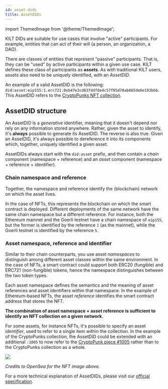 ```yaml
---
id: asset-dids
title: AssetDIDs
---
```


import ThemedImage from '@theme/ThemedImage';

KILT DIDs are suitable for use cases that involve "active" participants.
For example, entities that can act of their will (a person, an organization, a DAO).

There are classes of entities that represent "passive" participants. That is, they can be "used" by active participants within a given use case.
KILT defines these class of participants as **assets**.
As with traditional KILT users, assets also need to be uniquely identified, with an *AssetDID*.

An example of a valid AssetDID is the following: `did:asset:eip155:1.erc721:0xb47e3cd837ddf8e4c57f05d70ab865de6e193bbb`.
This AssetDID refers to the [CryptoPunks NFT collection][cryptopunks-nft].

## AssetDID structure

An AssetDID is a *generative* identifier, meaning that it doesn't depend nor rely on any information stored anywhere.
Rather, given the asset to identify, it's **always** possible to generate its AssetDID.
The reverse is also true. Given an AssetDID, it's always possible to dereference it into its components which, together, uniquely identified a given asset.

AssetDIDs always start with the `did:asset` prefix, and then contain a *chain* component (namespace + reference) and an *asset* component (namespace + reference + identifier).

### Chain namespace and reference
<!-- Why all the Ethereum chat? -->
Together, the namespace and reference identify the (blockchain) network on which the asset lives.

In the case of NFTs, this represents the blockchain on which the smart contract is deployed.
Different deployments of the same network have the same chain namespace but a different reference.
For instance, both the Ethereum mainnet and the Goerli testnet have a chain namespace of `eip155`, but the former is identified by the reference `1` (as the mainnet), while the Goerli testnet is identified by the reference `5`.

### Asset namespace, reference and identifier

Similar to their chain counterparts, you use asset *namespaces* to distinguish among different asset classes within the same environment.
In the case of NFTs, a smart contract could support both ERC20 (fungible) and ERC721 (non-fungible) tokens, hence the namespace distinguishes between the two token types.

Each asset namespace defines the semantics and the meaning of asset references and asset identifiers within that namespace.
In the example of Ethereum-based NFTs, the asset *reference* identifies the smart contract address that stores the NFT.

**The combination of asset namespace + asset reference is sufficient to identify an NFT collection on a given network.**

For some assets, for instance NFTs, it's possible to specify an asset *identifier*, used to refer to a single item within the collection.
In the example of the CryptoPunks collection, the AssetDID could be extended with an additional `:1005` to now refer to the [CryptoPunk piece #1005][cryptopunk-1005] rather than to the CryptoPunks collection as a whole.

![][cryptopunk-1005-image]

*Credits to OpenSea for the NFT image above.*

For a more technical explanation of AssetDIDs, please visit our [official specification][asset-did-spec].

[cryptopunks-nft]: https://opensea.io/collection/cryptopunks
[cryptopunk-1005]: https://opensea.io/assets/ethereum/0xb47e3cd837ddf8e4c57f05d70ab865de6e193bbb/1005
[cryptopunk-1005-image]: https://i.seadn.io/gae/qoR1cWuIZzjlrNVcSMAzhrwDvXNtMxaYuDbNqkc_J5WGGqMSrF0wzO7K2MnSCEBLG8G8pZyJPqV7eTGt4wGwret85sbXJBYoAkypdQ?auto=format&w=3840
[chainlist]: https://chainlist.org/
[asset-did-spec]: https://github.com/KILTprotocol/spec-asset-did